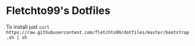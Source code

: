 # Fletchto99's Dotfiles

To install just `curl https://raw.githubusercontent.com/fletchto99/dotfiles/master/bootstrap.sh | sh`
